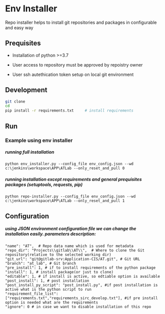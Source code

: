  # Env Installer
Repo installer helps to install git repositories and packages in configurable and easy way

## Prequisites 

*  Installation of python >=3.7 

*  User access to repository must be approved by repoistry owner

*  User ssh autethication token setup on local git environment


## Development
```bash
git clone  
cd 
pip install -r requirements.txt     # install requirements
```

## Run
### Example using env installer
##### running full installation
```
python env_installer.py --config_file env_config.json --wd c:\jenkins\workspace\APP\ATLab --only_reset_and_pull 0
```
##### running installation except requirements and general prequisites packages (setuptools, requests, pip)
```
python repo-installer.py --config_file env_config.json --wd c:\jenkins\workspace\APP\ATLab --only_reset_and_pull 1
```

## Configuration
#####  using JSON environment configuration file we can change the installation easily. parameters description:
    "name": "AT",  # Repo data name which is used for metadata
    "repo_dir": "Projects\\gitlab\\AT\\",  # Where to clone the Git repository(relative to the selected working dir)
    "git_url": "git@gitlab-srv:Application-CIS/AT.git", # Git URL
    "branch": "at_lab", # Git branch
    "pre_install": 1, # if to install requirements of the python package
    "install": 1, # install package(or just to clone)
    "editable": 1, # if install is active, so edtiable option is available
    "post_install": 1, # post installation 
    "post_install_py_script": "post_install.py", #if post installation is active what is the python script to run
    "requirement_file_list": ["requirements.txt","requirements_sirc_develop.txt"], #if pre install option is needed what are the requirements 
    "ignore": 0 # in case we want to disable installation of this repo 


